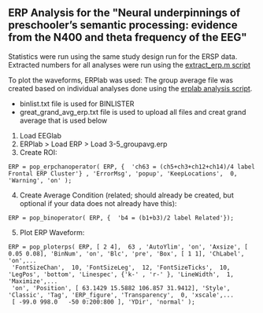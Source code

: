 ## ERP Analysis for the "Neural underpinnings of preschooler’s semantic processing: evidence from the N400 and theta frequency of the EEG"

Statistics were run using the same study design run for the ERSP data. Extracted numbers for all analyses were run using the [extract_erp.m script](https://github.com/juliagoolia28/manuscripts/blob/master/semantic_processing/ERP/extract_ERP.m)

To plot the waveforms, ERPlab was used:
The group average file was created based on individual analyses done using the [erplab analysis script](https://github.com/juliagoolia28/manuscripts/blob/master/semantic_processing/ERP/erplab_analysis.m).
 - binlist.txt file is used for BINLISTER
 - great_grand_avg_erp.txt file is used to upload all files and creat grand average that is used below

1. Load EEGlab
2. ERPlab > Load ERP > Load 3-5_groupavg.erp
3. Create ROI:

```
ERP = pop_erpchanoperator( ERP, {  'ch63 = (ch5+ch3+ch12+ch14)/4 label Frontal ERP Cluster'} , 'ErrorMsg', 'popup', 'KeepLocations',  0, 'Warning', 'on' );
```
4. Create Average Condition (related; should already be created, but optional if your data does not already have this):
```
ERP = pop_binoperator( ERP, {  'b4 = (b1+b3)/2 label Related'});
```
5. Plot ERP Waveform:

```
ERP = pop_ploterps( ERP, [ 2 4],  63 , 'AutoYlim', 'on', 'Axsize', [ 0.05 0.08], 'BinNum', 'on', 'Blc', 'pre', 'Box', [ 1 1], 'ChLabel', 'on',...
 'FontSizeChan',  10, 'FontSizeLeg',  12, 'FontSizeTicks',  10, 'LegPos', 'bottom', 'Linespec', {'k-' , 'r-' }, 'LineWidth',  1, 'Maximize',...
 'on', 'Position', [ 63.1429 15.5882 106.857 31.9412], 'Style', 'Classic', 'Tag', 'ERP_figure', 'Transparency',  0, 'xscale',...
 [ -99.0 998.0   -50 0:200:800 ], 'YDir', 'normal' );
 ```

